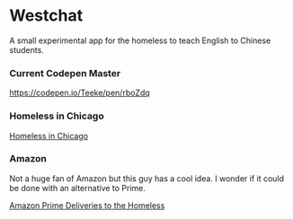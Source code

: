 # Westchat
A small experimental app for the homeless to teach English to Chinese students. 

### Current Codepen Master

https://codepen.io/Teeke/pen/rboZdq

### Homeless in Chicago

[Homeless in Chicago](https://www.youtube.com/watch?v=KNupL6D_G1E)

### Amazon

Not a huge fan of Amazon but this guy has a cool idea. I wonder if it could be done with an alternative to Prime.

[Amazon Prime Deliveries to the Homeless](https://www.youtube.com/watch?v=hqAFnurX0KY)

